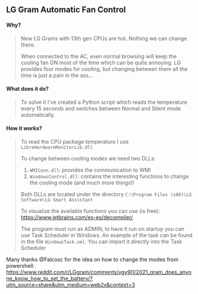 ## LG Gram Automatic Fan Control

#### Why?
> New LG Grams with 13th gen CPUs are hot. Nothing we can change there.
> 
> When connected to the AC, even normal browsing will keep the cooling fan ON most of the time which can be quite annoying. LG provides four modes for cooling, but changing between them all the time is just a pain in the ass...

#### What does it do?
> To solve it I've created a Python script which reads the temperature every 15 seconds and switches between Normal and Silent mode automatically.

#### How it works?
> To read the CPU package temperature I use `LibreHardwareMonitorLib.dll`
>
> To change between cooling modes we need two DLLs:
> 1. `WMIConn.dll`: provides the communication to WMI
> 1. `WindowsControl.dll`: contains the interesting functions to change the cooling mode (and much more things!)
>
> Both DLLs are located under the directory `C:\Program Files (x86)\LG Software\LG Smart Assistant`
>
> To visualize the available functions you can use (is free): https://www.jetbrains.com/es-es/decompiler/
>
> The program must run as ADMIN, to have it run on startup you can use Task Scheduler in Windows. An example of the task can be found in the file `WindowsTask.xml`. You can import it directly into the Task Scheduler

Many thanks @Falcosc for the idea on how to change the modes from powershell: https://www.reddit.com/r/LGgram/comments/vgy9l1/2021_gram_does_anyone_know_how_to_set_the_battery/?utm_source=share&utm_medium=web2x&context=3